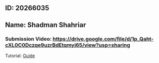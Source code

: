 ## ID: 20266035
## Name: Shadman Shahriar

### Submission Video: https://drive.google.com/file/d/1p_Qaht-cXL0C0Dczqe9uzrBdEtqmyj65/view?usp=sharing
Tutorial: [Guide](https://glmdev.medium.com/building-a-raspberry-pi-cluster-784f0df9afbd)
